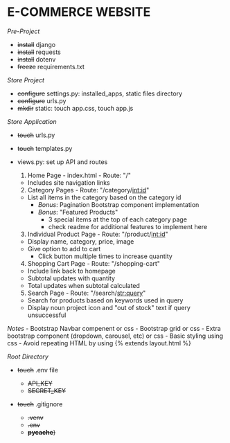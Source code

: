 # E-COMMERCE WEBSITE
*Pre-Project*
- ~~install~~ django
- ~~install~~ requests
- ~~install~~ dotenv
- ~~freeze~~ requirements.txt

*Store Project*
- ~~configure~~ settings.py: installed_apps, static files directory
- ~~configure~~ urls.py
- ~~mkdir~~ static: touch app.css, touch app.js  

  
*Store Application*
- ~~touch~~ urls.py
- ~~touch~~ templates.py
- views.py: set up API and routes  
  

  1. Home Page - index.html - Route: "/"
    - Includes site navigation links

  2. Category Pages - Route: "/category/<int:id>"
    - List all items in the category based on the category id
      - *Bonus*: Pagination Bootstrap component implementation
      - *Bonus*: "Featured Products" 
        - 3 special items at the top of each category page
        - check readme for additional features to implement here
  
  3. Individual Product Page - Route: "/product/<int:id>"
    - Display name, category, price, image
    - Give option to add to cart
      - Click button multiple times to increase quantity
  
  4.  Shopping Cart Page - Route: "/shopping-cart"
    - Include link back to homepage
    - Subtotal updates with quantity
    - Total updates when subtotal calculated
  
  5.  Search Page - Route: "/search/<str:query>"
    - Search for products based on keywords used in query
    - Display noun project icon and "out of stock" text if query unsuccessful

*Notes*
      - Bootstrap Navbar compenent or css
      - Bootstrap grid or css
      - Extra bootstrap component (dropdown, carousel, etc) or css
      - Basic styling using css
      - Avoid repeating HTML by using {% extends layout.html %}

*Root Directory*
- ~~touch~~ .env file
  - ~~API_KEY~~
  - ~~SECRET_KEY~~
  
- ~~touch~~ .gitignore 
  - ~~.venv~~
  - ~~.env~~
  - ~~__pycache__)~~

